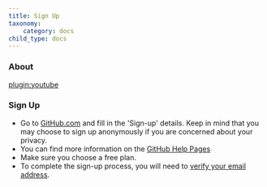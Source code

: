 ```yaml
---
title: Sign Up
taxonomy:
    category: docs
child_type: docs
---
```


### About

[plugin:youtube](https://youtu.be/BCQHnlnPusY)

### Sign Up

-  Go to [GitHub.com](https://github.com) and fill in the 'Sign-up' details. Keep in mind that you may choose to sign up anonymously if you are concerned about your privacy.
  - You can find more information on the [GitHub Help Pages](https://help.github.com/articles/signing-up-for-a-new-github-account/)
  - Make sure you choose a free plan.
- To complete the sign-up process, you will need to [verify your email address](https://help.github.com/articles/verifying-your-email-address/).
